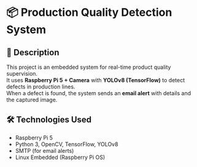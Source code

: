 # 📦 Production Quality Detection System

## 📝 Description
This project is an embedded system for real-time product quality supervision.  
It uses **Raspberry Pi 5 + Camera** with **YOLOv8 (TensorFlow)** to detect defects in production lines.  
When a defect is found, the system sends an **email alert** with details and the captured image.

## 🛠️ Technologies Used
- Raspberry Pi 5  
- Python 3, OpenCV, TensorFlow, YOLOv8  
- SMTP (for email alerts)  
- Linux Embedded (Raspberry Pi OS)

